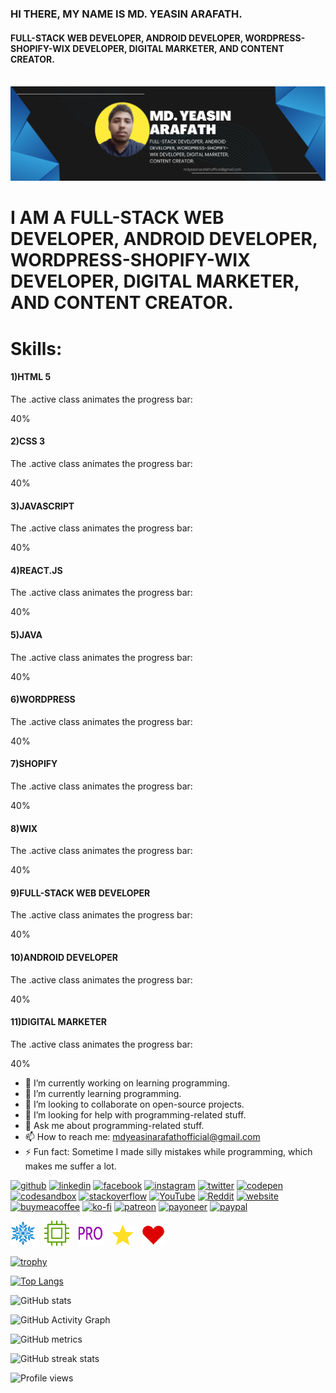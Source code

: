 <html>
   <head>
        <meta charset="utf-8">
  <meta name="viewport" content="width=device-width, initial-scale=1">
  <link rel="stylesheet" href="https://maxcdn.bootstrapcdn.com/bootstrap/3.4.1/css/bootstrap.min.css">
  <script src="https://ajax.googleapis.com/ajax/libs/jquery/3.6.0/jquery.min.js"></script>
  <script src="https://maxcdn.bootstrapcdn.com/bootstrap/3.4.1/js/bootstrap.min.js"></script>
   </head>
   <body>

### HI THERE, MY NAME IS MD. YEASIN ARAFATH.
#### FULL-STACK WEB DEVELOPER, ANDROID DEVELOPER, WORDPRESS-SHOPIFY-WIX DEVELOPER, DIGITAL MARKETER, AND CONTENT CREATOR.
<br>
<img src="https://github.com/MdYeasinArafath/MdYeasinArafath/blob/main/FINAL%20JOB.png"></img>
<br>
<h1>I AM A FULL-STACK WEB DEVELOPER, ANDROID DEVELOPER, WORDPRESS-SHOPIFY-WIX DEVELOPER, DIGITAL MARKETER, AND CONTENT CREATOR.</h1>

<h1>Skills:</h1>
 
 <div class="container">
    <h4> 1)HTML 5 </h4>
  <p>The .active class animates the progress bar:</p> 
  <div class="progress">
    <div class="progress-bar progress-bar-striped active" role="progressbar" aria-valuenow="40" aria-valuemin="0" aria-valuemax="100" style="width:40%">
      40%
    </div>
  </div>
</div>

  
 <div class="container">
  <h4> 2)CSS 3 </h4>
  <p>The .active class animates the progress bar:</p> 
  <div class="progress">
    <div class="progress-bar progress-bar-striped active" role="progressbar" aria-valuenow="40" aria-valuemin="0" aria-valuemax="100" style="width:40%">
      40%
    </div>
  </div>
</div>

  
<div class="container">
  <h4> 3)JAVASCRIPT </h4>
  <p>The .active class animates the progress bar:</p> 
  <div class="progress">
    <div class="progress-bar progress-bar-striped active" role="progressbar" aria-valuenow="40" aria-valuemin="0" aria-valuemax="100" style="width:40%">
      40%
    </div>
  </div>
</div>

   
 <div class="container">
  <h4> 4)REACT.JS </h4>
  <p>The .active class animates the progress bar:</p> 
  <div class="progress">
    <div class="progress-bar progress-bar-striped active" role="progressbar" aria-valuenow="40" aria-valuemin="0" aria-valuemax="100" style="width:40%">
      40%
    </div>
  </div>
</div>

  
  <div class="container">
  <h4> 5)JAVA </h4>
  <p>The .active class animates the progress bar:</p> 
  <div class="progress">
    <div class="progress-bar progress-bar-striped active" role="progressbar" aria-valuenow="40" aria-valuemin="0" aria-valuemax="100" style="width:40%">
      40%
    </div>
  </div>
</div>

  
  <div class="container">
 <h4> 6)WORDPRESS </h4>
  <p>The .active class animates the progress bar:</p> 
  <div class="progress">
    <div class="progress-bar progress-bar-striped active" role="progressbar" aria-valuenow="40" aria-valuemin="0" aria-valuemax="100" style="width:40%">
      40%
    </div>
  </div>
</div>

  
 <div class="container">
 <h4> 7)SHOPIFY </h4>
  <p>The .active class animates the progress bar:</p> 
  <div class="progress">
    <div class="progress-bar progress-bar-striped active" role="progressbar" aria-valuenow="40" aria-valuemin="0" aria-valuemax="100" style="width:40%">
      40%
    </div>
  </div>
</div>

 
<div class="container">
    <h4> 8)WIX </h4>
  <p>The .active class animates the progress bar:</p> 
  <div class="progress">
    <div class="progress-bar progress-bar-striped active" role="progressbar" aria-valuenow="40" aria-valuemin="0" aria-valuemax="100" style="width:40%">
      40%
    </div>
  </div>
</div>

  
 <div class="container">
  <h4> 9)FULL-STACK WEB DEVELOPER </h4>
  <p>The .active class animates the progress bar:</p> 
  <div class="progress">
    <div class="progress-bar progress-bar-striped active" role="progressbar" aria-valuenow="40" aria-valuemin="0" aria-valuemax="100" style="width:40%">
      40%
    </div>
  </div>
</div>

   
<div class="container">
 <h4> 10)ANDROID DEVELOPER </h4>
  <p>The .active class animates the progress bar:</p> 
  <div class="progress">
    <div class="progress-bar progress-bar-striped active" role="progressbar" aria-valuenow="40" aria-valuemin="0" aria-valuemax="100" style="width:40%">
      40%
    </div>
  </div>
</div>   

  
<div class="container">
  <h4> 11)DIGITAL MARKETER </h4>
  <p>The .active class animates the progress bar:</p> 
  <div class="progress">
    <div class="progress-bar progress-bar-striped active" role="progressbar" aria-valuenow="40" aria-valuemin="0" aria-valuemax="100" style="width:40%">
      40%
    </div>
  </div>
</div>


- 🔭 I’m currently working on learning programming. 
- 🌱 I’m currently learning programming. 
- 👯 I’m looking to collaborate on open-source projects. 
- 🤔 I’m looking for help with programming-related stuff. 
- 💬 Ask me about programming-related stuff.  
- 📫 How to reach me: mdyeasinarafathofficial@gmail.com 
- ⚡ Fun fact: Sometime I made silly mistakes while programming, which makes me suffer a lot. 


[<img src='https://cdn.jsdelivr.net/npm/simple-icons@3.0.1/icons/github.svg' alt='github' height='40'>](https://github.com/MdYeasinArafath)  [<img src='https://cdn.jsdelivr.net/npm/simple-icons@3.0.1/icons/linkedin.svg' alt='linkedin' height='40'>](https://www.linkedin.com/in/https://www.linkedin.com/in/md-yeasin-arafath-097918214//)  [<img src='https://cdn.jsdelivr.net/npm/simple-icons@3.0.1/icons/facebook.svg' alt='facebook' height='40'>](https://www.facebook.com/md.yeasin.arafath.165/)  [<img src='https://cdn.jsdelivr.net/npm/simple-icons@3.0.1/icons/instagram.svg' alt='instagram' height='40'>](https://www.instagram.com/https://www.instagram.com/md.yeasin.arafath.165//)  [<img src='https://cdn.jsdelivr.net/npm/simple-icons@3.0.1/icons/twitter.svg' alt='twitter' height='40'>](https://twitter.com/https://twitter.com/MdYeasi54066810)  [<img src='https://cdn.jsdelivr.net/npm/simple-icons@3.0.1/icons/codepen.svg' alt='codepen' height='40'>](https://codepen.io/https://codepen.io/Md-Yeasin-Arafath)  [<img src='https://cdn.jsdelivr.net/npm/simple-icons@3.0.1/icons/codesandbox.svg' alt='codesandbox' height='40'>](https://codesandbox.io/u/https://codesandbox.io/u/Md.%20Yeasin%20Arafath)  [<img src='https://cdn.jsdelivr.net/npm/simple-icons@3.0.1/icons/stackoverflow.svg' alt='stackoverflow' height='40'>](https://stackoverflow.com/users/https://stackoverflow.com/users/19084966/md-yeasin-arafath?tab=profile)  [<img src='https://cdn.jsdelivr.net/npm/simple-icons@3.0.1/icons/youtube.svg' alt='YouTube' height='40'>](https://www.youtube.com/channel/https://www.youtube.com/channel/UCIt8fh9lM7gJkJWiuNAI7Cw)  [<img src='https://cdn.jsdelivr.net/npm/simple-icons@3.0.1/icons/reddit.svg' alt='Reddit' height='40'>](https://www.reddit.com/user/https://www.reddit.com/user/mdyeasinarafath)  [<img src='https://cdn.jsdelivr.net/npm/simple-icons@3.0.1/icons/icloud.svg' alt='website' height='40'>](www.mdyeasinarafath.com)  [<img src='https://cdn.jsdelivr.net/npm/simple-icons@3.0.1/icons/buymeacoffee.svg' alt='buymeacoffee' height='40'>](https://www.buymeacoffee.com/mdyeasinarafath)  [<img src='https://cdn.jsdelivr.net/npm/simple-icons@3.0.1/icons/ko-fi.svg' alt='ko-fi' height='40'>](www.ko-fi.com/mdyeasinarafath)  [<img src='https://cdn.jsdelivr.net/npm/simple-icons@3.0.1/icons/patreon.svg' alt='patreon' height='40'>](https://www.patreon.com/mdyeasinarafath)  [<img src='https://cdn.jsdelivr.net/npm/simple-icons@3.0.1/icons/payoneer.svg' alt='payoneer' height='40'>](https://www.payoneer.com/bd/)  [<img src='https://cdn.jsdelivr.net/npm/simple-icons@3.0.1/icons/paypal.svg' alt='paypal' height='40'>](https://www.paypal.com/us/home)  

<a href='https://archiveprogram.github.com/'><img src='https://raw.githubusercontent.com/acervenky/animated-github-badges/master/assets/acbadge.gif' width='40' height='40'></a> <a href='https://docs.github.com/en/developers'><img src='https://raw.githubusercontent.com/acervenky/animated-github-badges/master/assets/devbadge.gif' width='40' height='40'></a> <a href='https://github.com/pricing'><img src='https://raw.githubusercontent.com/acervenky/animated-github-badges/master/assets/pro.gif' width='40' height='40'></a> <a href='https://stars.github.com/'><img src='https://raw.githubusercontent.com/acervenky/animated-github-badges/master/assets/starbadge.gif' width='35' height='35'></a> <a href='https://docs.github.com/en/github/supporting-the-open-source-community-with-github-sponsors'><img src='https://raw.githubusercontent.com/acervenky/animated-github-badges/master/assets/sponsorbadge.gif' width='35' height='35'></a> 

[![trophy](https://github-profile-trophy.vercel.app/?username=MdYeasinArafath)](https://github.com/ryo-ma/github-profile-trophy)

[![Top Langs](https://github-readme-stats.vercel.app/api/top-langs/?username=MdYeasinArafath)](https://github.com/anuraghazra/github-readme-stats)

![GitHub stats](https://github-readme-stats.vercel.app/api?username=MdYeasinArafath&show_icons=true&count_private=true)  

![GitHub Activity Graph](https://activity-graph.herokuapp.com/graph?username=MdYeasinArafath)  

![GitHub metrics](https://metrics.lecoq.io/MdYeasinArafath)  

![GitHub streak stats](https://github-readme-streak-stats.herokuapp.com/?user=MdYeasinArafath)  

![Profile views](https://gpvc.arturio.dev/MdYeasinArafath)  


 </body>
 </html>

